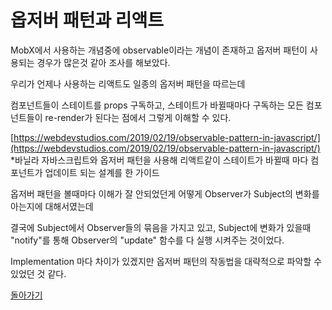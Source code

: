 # 옵저버 패턴과 리액트

MobX에서 사용하는 개념중에 observable이라는 개념이 존재하고 옵저버 패턴이 사용되는 경우가 많은것 같아 조사를 해보았다.

우리가 언제나 사용하는 리액트도 일종의 옵저버 패턴을 따르는데

컴포넌트들이 스테이트를 props 구독하고, 스테이트가 바뀔때마다 구독하는 모든 컴포넌트들이 re-render가 된다는 점에서 그렇게 이해할 수 있다.

[https://webdevstudios.com/2019/02/19/observable-pattern-in-javascript/](https://webdevstudios.com/2019/02/19/observable-pattern-in-javascript/) \*바닐라 자바스크립트와 옵저버 패턴을 사용해 리액트같이 스테이트가 바뀔때 마다 컴포넌트가 업데이트 되는 설계를 한 가이드

옵저버 패턴을 볼때마다 이해가 잘 안되었던게 어떻게 Observer가 Subject의 변화를 아는지에 대해서였는데

결국에 Subject에서 Observer들의 묶음을 가지고 있고, Subject에 변화가 있을때 "notify"를 통해 Observer의 "update" 함수를 다 실행 시켜주는 것이었다.

Implementation 마다 차이가 있겠지만 옵저버 패턴의 작동법을 대략적으로 파악할 수 있었던 것 같다.

[돌아가기](../../README.md)
